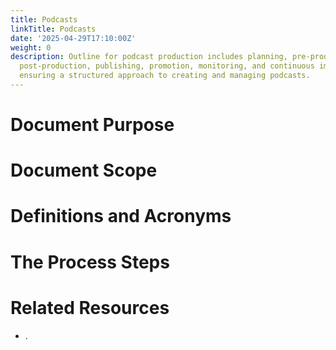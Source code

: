 ```yaml
---
title: Podcasts
linkTitle: Podcasts
date: '2025-04-29T17:10:00Z'
weight: 0
description: Outline for podcast production includes planning, pre-production, recording,
  post-production, publishing, promotion, monitoring, and continuous improvement steps,
  ensuring a structured approach to creating and managing podcasts.
---
```



# Document Purpose

<!-- Unsupported block type: divider -->

<!-- Unsupported block type: unsupported -->



# Document Scope

<!-- Unsupported block type: divider -->

<!-- Unsupported block type: unsupported -->

# Definitions and Acronyms

<!-- Unsupported block type: divider -->

<!-- Unsupported block type: child_database -->

# The Process Steps

<!-- Unsupported block type: divider -->

<!-- Unsupported block type: unsupported -->

<!-- Unsupported block type: table_of_contents -->



# Related Resources

<!-- Unsupported block type: divider -->

- .